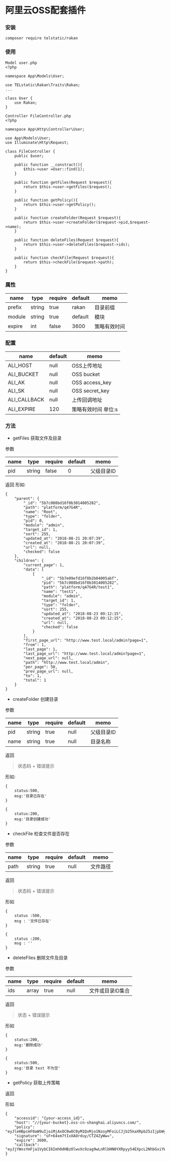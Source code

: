 # 阿里云OSS配套插件

### 安装

    composer require telstatic/rakan

### 使用
    
    
    Model user.php
    <?php
    
    namespace App\Models\User;
    
    use TELstatic\Rakan\Traits\Rakan;
    ...
    
    class User {
        use Rakan;
    }
    
    Controller FileController.php
    <?php
    
    namespace App\Http\Controller\User;
    
    use App\Models\User;
    use Illuminate\Http\Request;
    
    class FileController {
        public $user;
        
        public function __constract(){
            $this->user =User::find(1); 
        }
        
        public function getFiles(Request $request){
            return $this->user->getFiles($request);
        }
    
        public function getPolicy(){
            return $this->user->getPolicy();
        }
        
        public function createFolder(Request $request){
            return $this->user->createFolder($request->pid,$request->name);
        }
        
        public function deleteFiles(Request $request){
            return $this->user->deleteFiles($request->ids);
        }
    
        public function checkFile(Request $request){
            return $this->checkFile($request->path);
        }
    }


### 属性

| name| type | require | default| memo | 
| ---- | --- | --- | ---| ---|
| prefix | string | true | rakan | 目录前缀|
| module | string | true | default | 模块 |
| expire    | int | false | 3600| 策略有效时间|

### 配置
    
| name | default|memo|
| --- | --- | --- |
| ALI_HOST | null | OSS上传地址 |    
| ALI_BUCKET | null | OSS bucket |
| ALI_AK | null | OSS access_key |
| ALI_SK | null | OSS secret_key |
| ALI_CALLBACK | null | 上传回调地址 |
| ALI_EXPIRE | 120 | 策略有效时间 单位:s |

### 方法
    
- getFiles 获取文件及目录
    
参数

| name | type | require | default | memo |
| --- | --- | --- | --- | --- |  
| pid | string | false | 0 | 父级目录ID|

返回
    形如:
    
    {
        "parent": {
            "_id": "5b7c008bd16f0b3014005282",
            "path": "platform/q47G4R",
            "name": "Root",
            "type": "folder",
            "pid": 0,
            "module": "admin",
            "target_id": 1,
            "sort": 255,
            "updated_at": "2018-08-21 20:07:39",
            "created_at": "2018-08-21 20:07:39",
            "url": null,
            "checked": false
        },
        "children": {
            "current_page": 1,
            "data": [
                {
                    "_id": "5b7e09efd16f0b2b04005abf",
                    "pid": "5b7c008bd16f0b3014005282",
                    "path": "platform/q47G4R/test1",
                    "name": "test1",
                    "module": "admin",
                    "target_id": 1,
                    "type": "folder",
                    "sort": 255,
                    "updated_at": "2018-08-23 09:12:15",
                    "created_at": "2018-08-23 09:12:15",
                    "url": null,
                    "checked": false
                }
            ],
            "first_page_url": "http://www.test.local/admin?page=1",
            "from": 1,
            "last_page": 1,
            "last_page_url": "http://www.test.local/admin?page=1",
            "next_page_url": null,
            "path": "http://www.test.local/admin",
            "per_page": 50,
            "prev_page_url": null,
            "to": 1,
            "total": 1
        }
    }

- createFolder 创建目录

参数
    
| name | type | require | default | memo |
| --- | --- | --- | --- | --- |
| pid | string | true | null | 父级目录ID|
| name | string | true | null | 目录名称 |

返回

> 状态码 + 错误提示

形如:
    
    {
        status:500,
        msg:'目录已存在'
    }
    
    {
        status:200,
        msg:'目录创建成功'
    }

- checkFile 检查文件是否存在

参数
    
| name | type | require | default | memo |
| --- | --- | --- | --- | --- |
| path | string | true | null | 文件路径 |
    
返回
    
> 状态码 + 错误提示

形如
    
    {
        status :500,
        msg : '文件已存在'
    }
    
    {
        status :200,
        msg : ''
    }
    
- deleteFiles 删除文件及目录
    
参数

| name | type | require | default | memo |
| --- | --- | --- | --- | --- |    
| ids | array | true | null | 文件或目录ID集合|        

返回
    
>状态 + 错误提示

形如
    
    {
        status:200,
        msg:'删除成功'
    }
    
    {
        status:500,
        msg:'目录 test 不为空'
    }
    
- getPolicy 获取上传策略
    
返回
    
形如
    
    {
        "accessid": "{your-access_id}",
        "host": "//{your-bucket}.oss-cn-shanghai.aliyuncs.com/",
        "policy": "eyJleHBpcmF0aW9uIjoiMjAxOC0wOC0yM1QxMjo1NzoyMFoiLCJjb25kaXRpb25zIjpbWyJjb250ZW40LWxlBmd0aC1yYW5nZSIsMCwxMDQ4NTc2MDAwXV19",
        "signature": "sF+64xm7tIxXAOrduy/CTZ4ZyWw=",
        "expire": 3600,
        "callback": "eyJjYWxsYmFja1VybCI6Imh0dHBzOlwvXc9zag9wLnRlbHN0YXRpyy54EXpcL2NhbGxiYWNrXC9vc3MiLCJjYWxsYmFja0JvZHkiOiJmaWxlbmFtZT0ke29iamVjdH0mc2l6ZT0ke3NpemV9Jm1pbWVUeXBlPSR7bWltZVR5cGV9JmhlaWdodD0ke2ltYWdlSW5mby5oZWlnaHR9JndpZHRoPSR7aW1hZ2VJbmZvLndpZHRofSIsImNhbGxiYWNrQm9keVR5cGUiOiJhcHBsaWNhdGlvblwveC13d3ctZm9ybS11cmxlbmNvZGVkIn0="
    }
